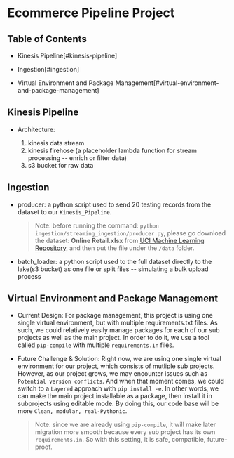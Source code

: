 # Ecommerce Pipeline Project

## Table of Contents

- Kinesis Pipeline[#kinesis-pipeline]
- Ingestion[#ingestion]

- Virtual Environment and Package Management[#virtual-environment-and-package-management]

## Kinesis Pipeline

- Architecture:

  1. kinesis data stream
  2. kinesis firehose (a placeholder lambda function for stream processing -- enrich or filter data)
  3. s3 bucket for raw data

## Ingestion

- producer: a python script used to send 20 testing records from the dataset to our `Kinesis_Pipeline`.

  > Note: before running the command: `python ingestion/streaming_ingestion/producer.py`, please go download the dataset: **Online Retail.xlsx** from [UCI Machine Learning Repository](https://archive.ics.uci.edu/ml/datasets/Online+Retail), and then put the file under the `/data` folder.

- batch_loader: a python script used to the full dataset directly to the lake(s3 bucket) as one file or split files -- simulating a bulk upload process

## Virtual Environment and Package Management

- Current Design: For package management, this project is using one single virtual environment, but with multiple requirements.txt files. As such, we could relatively easily manage packages for each of our sub projects as well as the main project. In order to do it, we use a tool called `pip-compile` with multiple `requirements.in` files.

- Future Challenge & Solution: Right now, we are using one single virtual environment for our project, which consists of mutliple sub projects. However, as our project grows, we may encounter issues such as `Potential version conflicts`. And when that moment comes, we could switch to a `Layered` approach with `pip install -e`. In other words, we can make the main project installable as a package, then install it in subprojects using editable mode. By doing this, our code base will be more `Clean, modular, real-Pythonic`.
  > Note: since we are already using `pip-compile`, it will make later migration more smooth because every sub project has its own `requirements.in`. So with this setting, it is safe, compatible, future-proof.
